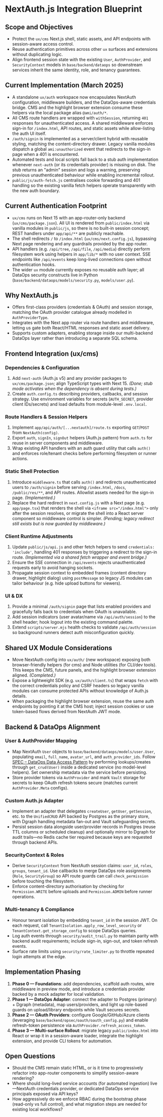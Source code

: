 # NextAuth.js Integration Blueprint

## Scope and Objectives
- Protect the `ux/cms` Next.js shell, static assets, and API endpoints with session-aware access control.
- Reuse authentication primitives across other `ux` surfaces and extensions without duplicating logic.
- Align frontend session state with the existing `User`, `AuthProvider`, and `SecurityContext` models in `base/backend/dataops` so downstream services inherit the same identity, role, and tenancy guarantees.

## Current Implementation (March 2025)
- A standalone `ux/auth` workspace now encapsulates NextAuth configuration, middleware builders, and the DataOps-aware credentials bridge. CMS and the highlight browser extension consume these helpers via the local package alias `@ami/auth/*`.
- All CMS route handlers are wrapped with `withSession`, returning `401` responses for unauthenticated access. A shared middleware enforces sign-in for `/index.html`, API routes, and static assets while allow-listing the auth UI itself.
- `/auth/signin` is implemented as a server/client hybrid with reusable styling, matching the content-directory drawer. Legacy vanilla modules dispatch a global `ami:unauthorized` event that redirects to the sign-in page when a 401 is encountered.
- Automated tests and local scripts fall back to a stub auth implementation whenever `next-auth` (or its credentials provider) is missing on disk. The stub returns an "admin" session and logs a warning, preserving previous unauthenticated behaviour while enabling incremental rollout.
- `public/js/auth-fetch.js` centralises cookie forwarding and 401 handling so the existing vanilla fetch helpers operate transparently with the new auth boundary.

## Current Authentication Footprint
- `ux/cms` runs on Next 15 with an app-router-only backend (`ux/cms/package.json`). All UI is rendered from `public/index.html` via vanilla modules in `public/js`, so there is no built-in session concept; REST handlers under `app/api/**` are publicly reachable.
- The shell redirects `/` to `/index.html` (`ux/cms/next.config.js`), bypassing Next page rendering and any guardrails provided by the app router.
- API handlers (e.g. `/api/tree`, `/api/file`, `/api/media`) directly perform filesystem work using helpers in `app/lib/*` with no user context. SSE endpoints like `/api/events` keep long-lived connections open without authentication hooks.
- The wider `ux` module currently exposes no reusable auth layer; all DataOps security constructs live in Python (`base/backend/dataops/models/security.py`, `models/user.py`).

## Why NextAuth.js
- Offers first-class providers (credentials & OAuth) and session storage, matching the OAuth provider catalogue already modelled in `AuthProviderType`.
- Integrates with the Next app router via route handlers and middleware, letting us gate both React/HTML responses and static asset delivery.
- Supports custom adapters, enabling storage inside our multi-backend DataOps layer rather than introducing a separate SQL schema.

## Frontend Integration (ux/cms)
### Dependencies & Configuration
1. Add `next-auth` (Auth.js v5) and any provider packages to `ux/cms/package.json`; align TypeScript types with Next 15. _(Done; stub mode activates when the dependency is absent during tests.)_
2. Create `auth.config.ts` describing providers, callbacks, and session strategy. Use environment variables for secrets (`AUTH_SECRET`, provider client IDs/secrets) and load defaults from module-level `.env.local`.

### Route Handlers & Session Helpers
1. Implement `app/api/auth/[...nextauth]/route.ts` exporting `GET`/`POST` from `NextAuth(config)`.
2. Export `auth`, `signIn`, `signOut` helpers (Auth.js pattern) from `auth.ts` for reuse in server components and middleware.
3. Wrap existing API handlers with an auth guard utility that calls `auth()` and enforces role/tenant checks before performing filesystem or runner actions.

### Static Shell Protection
1. Introduce `middleware.ts` that calls `auth()` and redirects unauthenticated users to `/auth/signin` before serving `/index.html`, `/docs`, `/public/res/**`, and API routes. Allowlist assets needed for the sign-in page. _(Implemented.)_
2. Replace the hard redirect in `next.config.js` with a Next page (e.g. `app/page.tsx`) that renders the shell via `<iframe src="/index.html">` only after the session resolves, or migrate the shell into a React server component so middleware control is simpler. _(Pending; legacy redirect still exists but is now guarded by middleware.)_

### Client Runtime Adjustments
1. Update `public/js/api.js` and other fetch helpers to send `credentials: 'include'`, handling 401 responses by triggering a redirect to the sign-in route. _(Implemented via a shared fetch wrapper and event bridge.)_
2. Ensure the SSE connection in `/api/events` rejects unauthenticated requests early to avoid hanging sockets.
3. Propagate session context to embedded frames (content directory drawer, highlight dialog) using `postMessage` so legacy JS modules can tailor behaviour (e.g. hide upload buttons for viewers).

### UI & DX
1. Provide a minimal `/auth/signin` page that lists enabled providers and gracefully falls back to credentials when OAuth is unavailable.
2. Add session indicators (user avatar/name via `/api/auth/session`) to the shell header; hook logout into the existing command palette.
3. Extend `scripts/server.mjs` health checks to validate `/api/auth/session` so background runners detect auth misconfiguration quickly.

## Shared UX Module Considerations
- Move NextAuth config into `ux/auth/` (new workspace) exposing both browser-friendly helpers (for cms) and Node utilities (for CLI/dev tools). This keeps the CMS, future panels, and the highlight browser extension aligned. _(Completed.)_
- Expose a lightweight SDK (e.g. `ux/auth/client.ts`) that wraps `fetch` with the correct credentials policy and CSRF headers so legacy vanilla modules can consume protected APIs without knowledge of Auth.js details.
- When packaging the highlight browser extension, reuse the same auth endpoints by pointing it at the CMS host; inject session cookies or use token-based flows derived from NextAuth JWT mode.

## Backend & DataOps Alignment
### User & AuthProvider Mapping
- Map NextAuth `User` objects to `base/backend/dataops/models/user.User`, populating `email`, `full_name`, `avatar_url`, and `auth_provider_ids`. Follow [SPEC – DataOps Data Access Pattern](./SPEC-DATAOPS-DATA-ACCESS.md) by performing lookups/creates through `get_crud(User)` inside a dedicated service (no model-level helpers). Set ownership metadata via the service before persisting.
- Store provider tokens via `AuthProvider` and mark `Vault` storage for secrets to keep OAuth refresh tokens secure (matches current `AuthProvider.Meta` configs).

### Custom Auth.js Adapter
- Implement an adapter that delegates `createUser`, `getUser`, `getSession`, etc. to the `UnifiedCRUD` API backed by Postgres as the primary store, with Dgraph handling metadata fan-out and Vault safeguarding secrets.
- Persist session data alongside user/provider records in Postgres (reuse TTL columns or scheduled cleanup) and optionally mirror to Dgraph for audit trails—no Redis cache tier required because keys are requested through backend APIs.

### SecurityContext & Roles
- Derive `SecurityContext` from NextAuth session claims: `user_id`, `roles`, `groups`, `tenant_id`. Use callbacks to merge DataOps role assignments (`Role`, `SecurityGroup`) so API route guards can call `check_permission` before touching the filesystem.
- Enforce content-directory authorisation by checking for `Permission.WRITE` before uploads and `Permission.ADMIN` before runner operations.

### Multi-tenancy & Compliance
- Honour tenant isolation by embedding `tenant_id` in the session JWT. On each request, call `TenantIsolation.apply_row_level_security` or `TenantContext.get_storage_config` to scope DataOps queries.
- Log auth events through `security/audit_trail.py` to maintain parity with backend audit requirements; include sign-in, sign-out, and token refresh events.
- Surface rate limits using `security/rate_limiter.py` to throttle repeated login attempts at the edge.

## Implementation Phasing
1. **Phase 0 — Foundations**: add dependencies, scaffold auth routes, wire middleware in preview mode, and introduce a credentials provider backed by a mock adapter for local validation.
2. **Phase 1 — DataOps Adapter**: connect the adapter to Postgres (primary) + Dgraph (metadata), map users/providers, and light up role-based guards on upload/library endpoints while Vault secures secrets.
3. **Phase 2 — OAuth Providers**: configure Google/GitHub/Azure clients (leveraging `base/backend/opsec/oauth/oauth_config.py`) and enable refresh-token persistence via `AuthProvider.refresh_access_token`.
4. **Phase 3 — Multi-surface Rollout**: migrate legacy `public/index.html` into React or wrap it in a session-aware loader, integrate the highlight extension, and provide CLI tokens for automation.

## Open Questions
- Should the CMS remain static HTML, or is it time to progressively refactor into app-router components to simplify session-aware rendering?
- Where should long-lived service accounts (for automated ingestion) live—NextAuth credentials provider, or dedicated DataOps service principals exposed via API keys?
- How aggressively do we enforce RBAC during the bootstrap phase (read-only vs full control), and what migration steps are needed for existing local workflows?
